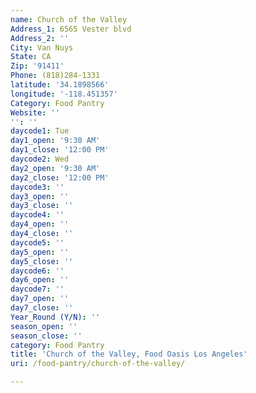 ```yaml
---
name: Church of the Valley
Address_1: 6565 Vester blvd
Address_2: ''
City: Van Nuys
State: CA
Zip: '91411'
Phone: (818)284-1331
latitude: '34.1898566'
longitude: '-118.451357'
Category: Food Pantry
Website: ''
'': ''
daycode1: Tue
day1_open: '9:30 AM'
day1_close: '12:00 PM'
daycode2: Wed
day2_open: '9:30 AM'
day2_close: '12:00 PM'
daycode3: ''
day3_open: ''
day3_close: ''
daycode4: ''
day4_open: ''
day4_close: ''
daycode5: ''
day5_open: ''
day5_close: ''
daycode6: ''
day6_open: ''
daycode7: ''
day7_open: ''
day7_close: ''
Year_Round (Y/N): ''
season_open: ''
season_close: ''
category: Food Pantry
title: 'Church of the Valley, Food Oasis Los Angeles'
uri: /food-pantry/church-of-the-valley/

---
```

